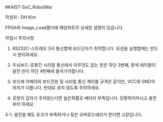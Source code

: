#KAIST-SoC_RobotWar

작성자 : DH Kim

FPGA와 Image_Load폴더에 해당파트의 상세한 설명이 있습니다.

작업시 주의사항

1. RS232C-스트레오 3극 통신할때 보드단자가 취약합니다. 모션을 실행할때는 반드시 분리하세요.

2. 두뇌보드-로봇간 시리얼 통신에서 아무것도 없는 핀은 하단 3번째, 흰색 레이블이 달린 핀이 하단 4번째에 들어가야합니다.

3. 보드에 카메라와 보드전원 및 시리얼 통신 케이블 규격은 같지만, VCC와 GND의 위치가 다릅니다. 반대로 꽂지 않도록 주의하세요.

4. 로봇이 갑자기 주저앉는다면 높은확률로 배터리 부족입니다. 당황하지마시고 충전부터 하세요

 4-1. 충전을 해도 토크가 부족하거나 잦은 오버로드에러가 뜬다면 고장입니다.
